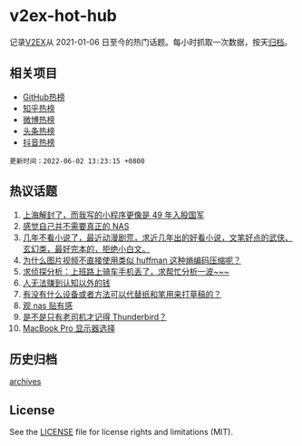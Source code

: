 # v2ex-hot-hub

 记录[V2EX](https://www.v2ex.com/)从 2021-01-06 日至今的热门话题。每小时抓取一次数据，按天[归档](archives)。
 
 ## 相关项目

- [GitHub热榜](https://github.com/snaildev/github-hot-hub)
- [知乎热榜](https://github.com/snaildev/zhihu-hot-hub)
- [微博热榜](https://github.com/snaildev/weibo-hot-hub)
- [头条热榜](https://github.com/snaildev/toutiao-hot-hub)
- [抖音热榜](https://github.com/snaildev/douyin-hot-hub)


 `更新时间：2022-06-02 13:23:15 +0800`

## 热议话题

1. [上海解封了，而我写的小程序更像是 49 年入股国军](https://www.v2ex.com/t/856782)
1. [感觉自己并不需要真正的 NAS](https://www.v2ex.com/t/856704)
1. [几年不看小说了，最近动漫剧荒，求近几年出的好看小说，文笔好点的武侠、玄幻类，最好完本的，拒绝小白文。](https://www.v2ex.com/t/856776)
1. [为什么图片视频不直接使用类似 huffman 这种熵编码压缩呢？](https://www.v2ex.com/t/856697)
1. [求侦探分析：上班路上骑车手机丢了，求帮忙分析一波~~~](https://www.v2ex.com/t/856695)
1. [人无法赚到认知以外的钱](https://www.v2ex.com/t/856873)
1. [有没有什么设备或者方法可以代替纸和笔用来打草稿的？](https://www.v2ex.com/t/856739)
1. [观 nas 贴有感](https://www.v2ex.com/t/856836)
1. [是不是只有老司机才记得 Thunderbird？](https://www.v2ex.com/t/856850)
1. [MacBook Pro 显示器选择](https://www.v2ex.com/t/856849)

## 历史归档

[archives](archives)

## License

See the [LICENSE](LICENSE) file for license rights and limitations (MIT).
